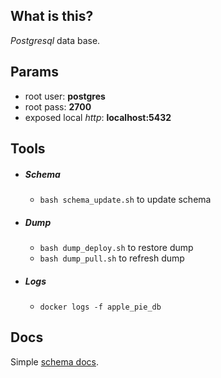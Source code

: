 ## What is this?   

*Postgresql* data base.

## Params

 * root user: **postgres**
 * root pass: **2700**
 * exposed local *http*: **localhost:5432**

## Tools

 * ##### Schema

   * `bash schema_update.sh` to update schema

 * ##### Dump

    * `bash dump_deploy.sh` to restore dump
    * `bash dump_pull.sh` to refresh dump

 * ##### Logs
    * `docker logs -f apple_pie_db`

## Docs
Simple [schema docs](./SCHEMA_DOC.md).
